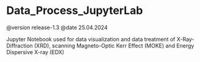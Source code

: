 # Data_Process_JupyterLab
@version release-1.3 @date 25.04.2024
<p> Jupyter Notebook used for data visualization and data treatment of X-Ray-Diffraction (XRD), scanning Magneto-Optic Kerr Effect (MOKE) and Energy Dispersive X-ray (EDX) </p>
